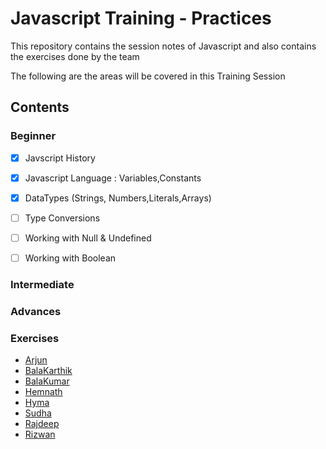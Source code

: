 # Javascript Training - Practices

This repository contains the session notes of Javascript and also contains the exercises done by the team

The following are the areas will be covered in this Training Session

## Contents

### Beginner

- [x] Javscript History
- [x] Javascript Language : Variables,Constants
- [x] DataTypes (Strings, Numbers,Literals,Arrays)
- [ ] Type Conversions
- [ ] Working with Null & Undefined
- [ ] Working with Boolean




### Intermediate

### Advances


### Exercises
- [Arjun](Team/Arjun/)
- [BalaKarthik](Team/BalaKarthik/)
- [BalaKumar](Team/BalaKumar/)
- [Hemnath](Team/Hemnath/)
- [Hyma](Team/Hyma/)
- [Sudha](Team/Sudha/)
- [Rajdeep](Team/Rajdeep/)
- [Rizwan](Team/Rizwan/)



